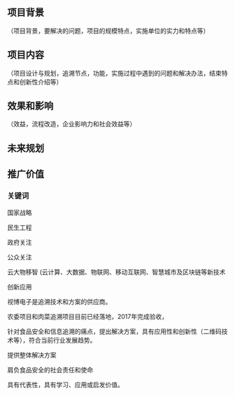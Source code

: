 

## 项目背景

（项目背景，要解决的问题，项目的规模特点，实施单位的实力和特点等）





##  项目内容
（项目设计与规划，追溯节点，功能，实施过程中遇到的问题和解决办法，结束特点和创新性介绍等）


## 效果和影响
（效益，流程改造，企业影响力和社会效益等）


## 未来规划



## 推广价值



### 关键词

国家战略

民生工程

政府关注

公众关注

云大物移智 (云计算、大数据、物联网、移动互联网、智慧城市及区块链等新技术

创新应用

视博电子是追溯技术和方案的供应商。

农委项目和肉菜追溯项目目前已经落地，2017年完成验收，

针对食品安全和信息追溯的痛点，提出解决方案，具有应用性和创新性（二维码技术等），符合当前行业发展趋势。

提供整体解决方案

肩负食品安全的社会责任和使命


具有代表性，具有学习、应用或启发价值。






<!--stackedit_data:
eyJoaXN0b3J5IjpbODAwOTIyNjM2XX0=
-->